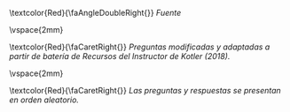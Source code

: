 
\textcolor{Red}{\faAngleDoubleRight{}} *Fuente*

\vspace{2mm}

\textcolor{Red}{\faCaretRight{}} *Preguntas modificadas y adaptadas a partir de batería de Recursos del Instructor de Kotler (2018).*


\vspace{2mm}

\textcolor{Red}{\faCaretRight{}} *Las preguntas y respuestas se presentan en orden aleatorio.*

